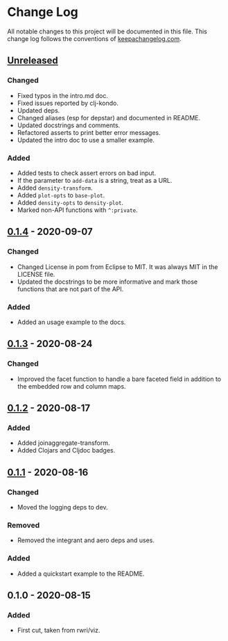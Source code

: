 # Change Log
All notable changes to this project will be documented in this file.
This change log follows the conventions of [keepachangelog.com](http://keepachangelog.com/).

## [Unreleased]
### Changed
- Fixed typos in the intro.md doc.
- Fixed issues reported by clj-kondo.
- Updated deps.
- Changed aliases (esp for depstar) and documented in README.
- Updated docstrings and comments.
- Refactored asserts to print better error messages.
- Updated the intro doc to use a smaller example.

### Added
- Added tests to check assert errors on bad input.
- If the parameter to `add-data` is a string, treat as a URL.
- Added `density-transform`.
- Added `plot-opts` to `base-plot`.
- Added `density-opts` to `density-plot`.
- Marked non-API functions with `^:private`.

## [0.1.4] - 2020-09-07
### Changed
- Changed License in pom from Eclipse to MIT. It was always MIT in the
  LICENSE file.
- Updated the docstrings to be more informative and mark those
  functions that are not part of the API.

### Added
- Added an usage example to the docs.

## [0.1.3] - 2020-08-24
### Changed
- Improved the facet function to handle a bare faceted field in
  addition to the embedded row and column maps.

## [0.1.2] - 2020-08-17
### Added
- Added joinaggregate-transform.
- Added Clojars and Cljdoc badges.

## [0.1.1] - 2020-08-16
### Changed
- Moved the logging deps to dev.

### Removed
- Removed the integrant and aero deps and uses.

### Added
- Added a quickstart example to the README.

## 0.1.0 - 2020-08-15
### Added
- First cut, taken from rwri/viz.

[Unreleased]: https://github.com/bombaywalla/vozi/compare/v0.1.4...HEAD
[0.1.4]: https://github.com/bombaywalla/vozi/compare/v0.1.3...v0.1.4
[0.1.3]: https://github.com/bombaywalla/vozi/compare/v0.1.2...v0.1.3
[0.1.2]: https://github.com/bombaywalla/vozi/compare/v0.1.1...v0.1.2
[0.1.1]: https://github.com/bombaywalla/vozi/compare/v0.1.0...v0.1.1
[0.1.0]: https://github.com/bombaywalla/vozi/releases/tag/v0.1.0
